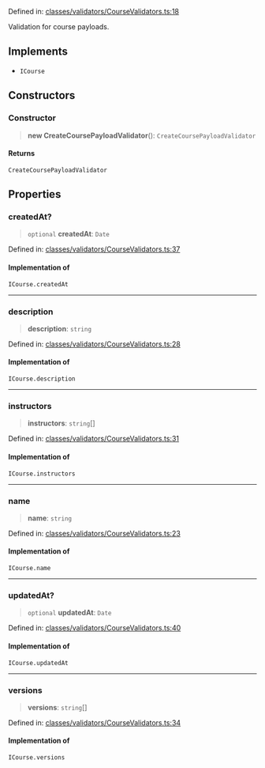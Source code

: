 Defined in: [classes/validators/CourseValidators.ts:18](https://github.com/continuousactivelearning/cal/blob/82a7f7bd547282a4f223f46ab6c2efe92f30e4ce/backend/src/modules/courses/classes/validators/CourseValidators.ts#L18)

Validation for course payloads.

## Implements

- `ICourse`

## Constructors

### Constructor

> **new CreateCoursePayloadValidator**(): `CreateCoursePayloadValidator`

#### Returns

`CreateCoursePayloadValidator`

## Properties

### createdAt?

> `optional` **createdAt**: `Date`

Defined in: [classes/validators/CourseValidators.ts:37](https://github.com/continuousactivelearning/cal/blob/82a7f7bd547282a4f223f46ab6c2efe92f30e4ce/backend/src/modules/courses/classes/validators/CourseValidators.ts#L37)

#### Implementation of

`ICourse.createdAt`

***

### description

> **description**: `string`

Defined in: [classes/validators/CourseValidators.ts:28](https://github.com/continuousactivelearning/cal/blob/82a7f7bd547282a4f223f46ab6c2efe92f30e4ce/backend/src/modules/courses/classes/validators/CourseValidators.ts#L28)

#### Implementation of

`ICourse.description`

***

### instructors

> **instructors**: `string`[]

Defined in: [classes/validators/CourseValidators.ts:31](https://github.com/continuousactivelearning/cal/blob/82a7f7bd547282a4f223f46ab6c2efe92f30e4ce/backend/src/modules/courses/classes/validators/CourseValidators.ts#L31)

#### Implementation of

`ICourse.instructors`

***

### name

> **name**: `string`

Defined in: [classes/validators/CourseValidators.ts:23](https://github.com/continuousactivelearning/cal/blob/82a7f7bd547282a4f223f46ab6c2efe92f30e4ce/backend/src/modules/courses/classes/validators/CourseValidators.ts#L23)

#### Implementation of

`ICourse.name`

***

### updatedAt?

> `optional` **updatedAt**: `Date`

Defined in: [classes/validators/CourseValidators.ts:40](https://github.com/continuousactivelearning/cal/blob/82a7f7bd547282a4f223f46ab6c2efe92f30e4ce/backend/src/modules/courses/classes/validators/CourseValidators.ts#L40)

#### Implementation of

`ICourse.updatedAt`

***

### versions

> **versions**: `string`[]

Defined in: [classes/validators/CourseValidators.ts:34](https://github.com/continuousactivelearning/cal/blob/82a7f7bd547282a4f223f46ab6c2efe92f30e4ce/backend/src/modules/courses/classes/validators/CourseValidators.ts#L34)

#### Implementation of

`ICourse.versions`

